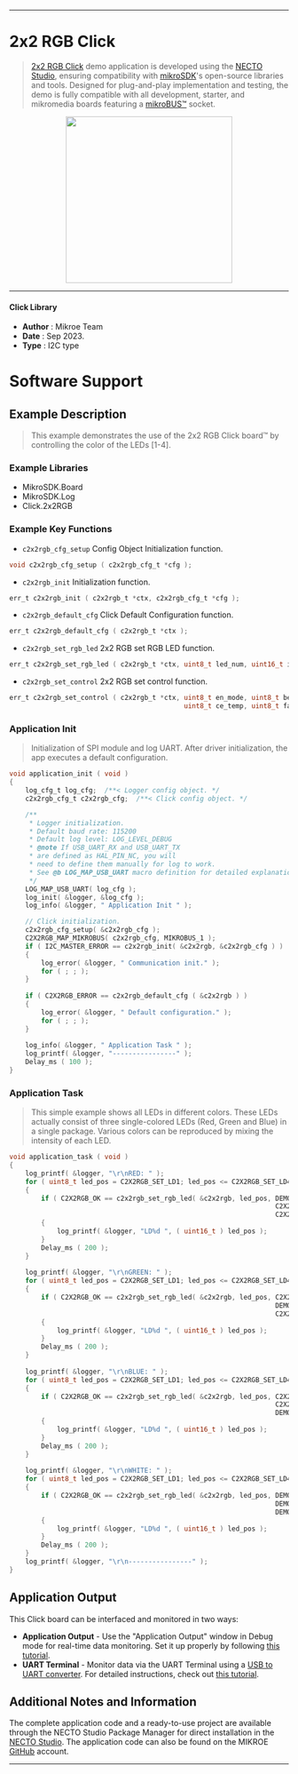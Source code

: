 
---
# 2x2 RGB Click

> [2x2 RGB Click](https://www.mikroe.com/?pid_product=MIKROE-5917) demo application is developed using
the [NECTO Studio](https://www.mikroe.com/necto), ensuring compatibility with [mikroSDK](https://www.mikroe.com/mikrosdk)'s
open-source libraries and tools. Designed for plug-and-play implementation and testing, the demo is fully compatible with
all development, starter, and mikromedia boards featuring a [mikroBUS&trade;](https://www.mikroe.com/mikrobus) socket.

<p align="center">
  <img src="https://www.mikroe.com/?pid_product=MIKROE-5917&image=1" height=300px>
</p>

---

#### Click Library

- **Author**        : Mikroe Team
- **Date**          : Sep 2023.
- **Type**          : I2C type

# Software Support

## Example Description

> This example demonstrates the use of the 2x2 RGB Click board&trade; 
> by controlling the color of the LEDs [1-4].

### Example Libraries

- MikroSDK.Board
- MikroSDK.Log
- Click.2x2RGB

### Example Key Functions

- `c2x2rgb_cfg_setup` Config Object Initialization function.
```c
void c2x2rgb_cfg_setup ( c2x2rgb_cfg_t *cfg );
```

- `c2x2rgb_init` Initialization function.
```c
err_t c2x2rgb_init ( c2x2rgb_t *ctx, c2x2rgb_cfg_t *cfg );
```

- `c2x2rgb_default_cfg` Click Default Configuration function.
```c
err_t c2x2rgb_default_cfg ( c2x2rgb_t *ctx );
```

- `c2x2rgb_set_rgb_led` 2x2 RGB set RGB LED function.
```c
err_t c2x2rgb_set_rgb_led ( c2x2rgb_t *ctx, uint8_t led_num, uint16_t ired, uint16_t igrn, uint16_t iblu );
```

- `c2x2rgb_set_control` 2x2 RGB set control function.
```c
err_t c2x2rgb_set_control ( c2x2rgb_t *ctx, uint8_t en_mode, uint8_t be_en, 
                                            uint8_t ce_temp, uint8_t fade_rate );
```

### Application Init

> Initialization of SPI module and log UART.
> After driver initialization, the app executes a default configuration.

```c
void application_init ( void ) 
{
    log_cfg_t log_cfg;  /**< Logger config object. */
    c2x2rgb_cfg_t c2x2rgb_cfg;  /**< Click config object. */

    /** 
     * Logger initialization.
     * Default baud rate: 115200
     * Default log level: LOG_LEVEL_DEBUG
     * @note If USB_UART_RX and USB_UART_TX 
     * are defined as HAL_PIN_NC, you will 
     * need to define them manually for log to work. 
     * See @b LOG_MAP_USB_UART macro definition for detailed explanation.
     */
    LOG_MAP_USB_UART( log_cfg );
    log_init( &logger, &log_cfg );
    log_info( &logger, " Application Init " );

    // Click initialization.
    c2x2rgb_cfg_setup( &c2x2rgb_cfg );
    C2X2RGB_MAP_MIKROBUS( c2x2rgb_cfg, MIKROBUS_1 );
    if ( I2C_MASTER_ERROR == c2x2rgb_init( &c2x2rgb, &c2x2rgb_cfg ) ) 
    {
        log_error( &logger, " Communication init." );
        for ( ; ; );
    }
    
    if ( C2X2RGB_ERROR == c2x2rgb_default_cfg ( &c2x2rgb ) )
    {
        log_error( &logger, " Default configuration." );
        for ( ; ; );
    }
    
    log_info( &logger, " Application Task " );
    log_printf( &logger, "----------------" );
    Delay_ms ( 100 );
}
```

### Application Task

> This simple example shows all LEDs in different colors.
> These LEDs actually consist of three single-colored LEDs (Red, Green and Blue) in a single package. 
> Various colors can be reproduced by mixing the intensity of each LED.

```c
void application_task ( void ) 
{
    log_printf( &logger, "\r\nRED: " );
    for ( uint8_t led_pos = C2X2RGB_SET_LD1; led_pos <= C2X2RGB_SET_LD4; led_pos++ )
    {
        if ( C2X2RGB_OK == c2x2rgb_set_rgb_led( &c2x2rgb, led_pos, DEMO_LED_CURRENT,
                                                                   C2X2RGB_LED_CURRENT_OFF, 
                                                                   C2X2RGB_LED_CURRENT_OFF ) )
        {
            log_printf( &logger, "LD%d ", ( uint16_t ) led_pos );
        }
        Delay_ms ( 200 );
    }
    
    log_printf( &logger, "\r\nGREEN: " );
    for ( uint8_t led_pos = C2X2RGB_SET_LD1; led_pos <= C2X2RGB_SET_LD4; led_pos++ )
    {
        if ( C2X2RGB_OK == c2x2rgb_set_rgb_led( &c2x2rgb, led_pos, C2X2RGB_LED_CURRENT_OFF, 
                                                                   DEMO_LED_CURRENT, 
                                                                   C2X2RGB_LED_CURRENT_OFF ) )
        {
            log_printf( &logger, "LD%d ", ( uint16_t ) led_pos );
        }
        Delay_ms ( 200 );
    }
    
    log_printf( &logger, "\r\nBLUE: " );
    for ( uint8_t led_pos = C2X2RGB_SET_LD1; led_pos <= C2X2RGB_SET_LD4; led_pos++ )
    {
        if ( C2X2RGB_OK == c2x2rgb_set_rgb_led( &c2x2rgb, led_pos, C2X2RGB_LED_CURRENT_OFF, 
                                                                   C2X2RGB_LED_CURRENT_OFF, 
                                                                   DEMO_LED_CURRENT ) )
        {
            log_printf( &logger, "LD%d ", ( uint16_t ) led_pos );
        }
        Delay_ms ( 200 );
    }
    
    log_printf( &logger, "\r\nWHITE: " );
    for ( uint8_t led_pos = C2X2RGB_SET_LD1; led_pos <= C2X2RGB_SET_LD4; led_pos++ )
    {
        if ( C2X2RGB_OK == c2x2rgb_set_rgb_led( &c2x2rgb, led_pos, DEMO_LED_CURRENT, 
                                                                   DEMO_LED_CURRENT, 
                                                                   DEMO_LED_CURRENT ) )
        {
            log_printf( &logger, "LD%d ", ( uint16_t ) led_pos );
        }
        Delay_ms ( 200 );
    }
    log_printf( &logger, "\r\n----------------" );
}
```

## Application Output

This Click board can be interfaced and monitored in two ways:
- **Application Output** - Use the "Application Output" window in Debug mode for real-time data monitoring.
Set it up properly by following [this tutorial](https://www.youtube.com/watch?v=ta5yyk1Woy4).
- **UART Terminal** - Monitor data via the UART Terminal using
a [USB to UART converter](https://www.mikroe.com/click/interface/usb?interface*=uart,uart). For detailed instructions,
check out [this tutorial](https://help.mikroe.com/necto/v2/Getting%20Started/Tools/UARTTerminalTool).

## Additional Notes and Information

The complete application code and a ready-to-use project are available through the NECTO Studio Package Manager for 
direct installation in the [NECTO Studio](https://www.mikroe.com/necto). The application code can also be found on
the MIKROE [GitHub](https://github.com/MikroElektronika/mikrosdk_click_v2) account.

---
